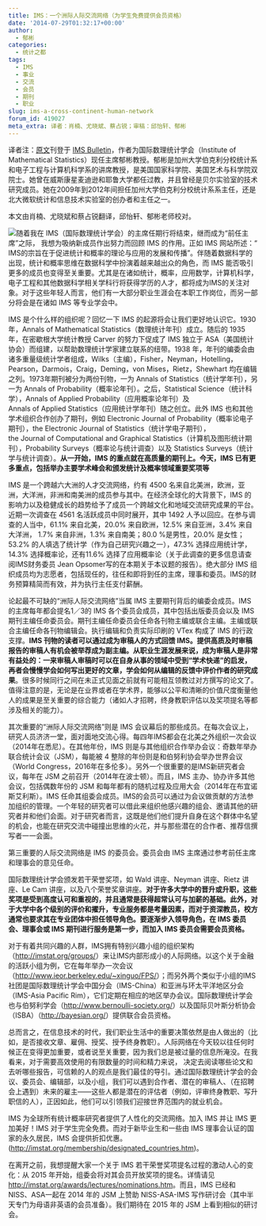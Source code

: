 ```yaml
---
title: IMS：一个洲际人际交流网络（为学生免费提供会员资格）
date: '2014-07-29T01:32:17+00:00'
author:
  - 郁彬
categories:
  - 统计之都
tags:
  - IMS
  - 事业
  - 交流
  - 会员
  - 期刊
  - 职业
slug: ims-a-cross-continent-human-network
forum_id: 419027
meta_extra: 译者：肖楠、尤晓斌、蔡占锐；审稿：邱怡轩、郁彬
---
```

译者注：[原文](http://bulletin.imstat.org/2014/07/ims-a-cross-continent-human-network-with-free-student-membership/)刊登于 [IMS Bulletin](http://bulletin.imstat.org/)，作者为国际数理统计学会（Institute of Mathematical Statistics）现任主席郁彬教授。郁彬是加州大学伯克利分校统计系和电子工程与计算机科学系的讲席教授，是美国国家科学院、美国艺术与科学院双院士。她曾在威斯康星麦迪逊和耶鲁大学都任过教，并且曾经是贝尔实验室的技术研究成员。她在2009年到2012年间担任加州大学伯克利分校统计系系主任，还是北大微软统计和信息技术实验室的创办者和主任之一。

本文由肖楠、尤晓斌和蔡占锐翻译，邱怡轩、郁彬老师校对。

![](http://bulletin.imstat.org/wp-content/uploads/Bin-Yu-2013.jpg)随着我在 IMS（国际数理统计学会）的主席任期行将结束，继而成为“前任主席”之际， 我想为吸纳新成员作出努力而回顾 IMS 的作用。正如 IMS 网站所述：“ IMS的宗旨在于促进统计和概率的理论与应用的发展和传播”。伴随着数据科学的出现，统计和概率思维在数据科学中扮演着越来越出众的角色，而 IMS 能否吸引更多的成员也变得至关重要。尤其是在诸如统计，概率，应用数学，计算机科学，电子工程和其他数据科学相关学科行将获得学历的人才，都将成为IMS的关注对象。对于这些年轻人而言，他们有一大部分职业生涯会在本职工作岗位，而另一部分将会是在诸如 IMS 等专业学会中。

IMS 是个什么样的组织呢？回忆一下 IMS 的起源将会让我们更好地认识它。1930 年，Annals of Mathematical Statistics（数理统计年刊）成立。随后的 1935 年，在密歇根大学统计教授 Carver 的努力下促成了 IMS 独立于 ASA（美国统计协会）而组建，以帮助数理统计学家建立联系的纽带。1938 年，年刊的编委会由诸多重量级统计学者组成，Wilks（主编），Fisher，Neyman，Hotelling，Pearson，Darmois，Craig，Deming，von Mises，Rietz，Shewhart 均在编辑之列。1973年期刊被分为两份刊物，一为 Annals of Statistics（统计学年刊），另一为 Annals of Probability（概率论年刊）。之后，Statistical Science（统计科学），Annals of Applied Probability（应用概率论年刊）及 Annals of Applied Statistics（应用统计学年刊）随之创立。此外 IMS 也和其他学术组织合作创办了期刊，例如 Electronic Journal of Probability（概率论电子期刊），the Electronic Journal of Statistics（统计学电子期刊），the Journal of Computational and Graphical Statistics（计算机及图形统计期刊），Probability Surveys（概率论与统计调查）以及 Statistics Surveys（统计学与统计调查）。**从一开始，IMS 的重点就在高质量的期刊上。今天，IMS 已有更多重点，包括举办主要学术峰会和颁发统计及概率领域重要奖项等**

IMS 是一个跨越六大洲的人才交流网络，约有 4500 名来自北美洲，欧洲，亚洲，大洋洲，非洲和南美洲的成员参与其中。在经济全球化的大背景下，IMS 的影响力以及稳健成长的趋势给予了成员一个跨越文化和地域交流研究成果的平台。近期一次调查在 4561 名活跃成员中同时展开，其中 1492 人予以回应。在参与调查的人当中，61.1% 来自北美，20.0% 来自欧洲，12.5% 来自亚洲，3.4% 来自大洋洲， 1.7% 来自非洲，1.3% 来自南美；80.0 %是男性，20.0% 是女性；53.2% 的人填选了统计学（作为自己研究兴趣之一），47.3% 选择应用统计学，14.3% 选择概率论，还有11.6% 选择了应用概率论（关于此调查的更多信息请查阅IMS财务委员 Jean Opsomer写的在本期关于本议题的报告）。绝大部分 IMS 组织成员均为志愿者，包括现任的，往任和即将到任的主席，理事和委员。IMS的财务预算精简而有效，并为执行主任支付薪酬。

论起最不可缺的“洲际人际交流网络”当属 IMS 主要期刊背后的编委会成员。IMS 的主席每年都会提名1／3的 IMS 各个委员会成员，其中包括出版委员会以及 IMS 期刊主编任命委员会。期刊主编任命委员会任命各刊物主编或联合主编。主编或联合主编任命各刊物编辑会。执行编辑和负责实际印刷的 VTex 构成了 IMS 的行政支撑。**IMS 刊物的读者可以通过成为审稿人的方式回馈 IMS。提供高质及时审稿报告的审稿人有机会被举荐成为副主编。从职业生涯发展来说，成为审稿人是非常有益处的：一来审稿人审稿时可以在自身从事的领域中受到“学术快递”的启发，再者会慢慢学会如何写出更好的文章，学会如何从编辑的反馈中评价作者的研究成果**。很多时候同行之间在未正式见面之前就有可能相互领教过对方撰写的论文了。值得注意的是，无论是在业界或者在学术界，能够以公平和清晰的价值尺度衡量他人的成果是至关重要的综合能力（诸如人才招聘，终身教职评估以及奖项提名等都涉及相关的能力）。

其次重要的“洲际人际交流网络”则是 IMS 会议幕后的那些成员。在每次会议上，研究人员济济一堂，面对面地交流心得。每四年IMS都会在北美之外组织一次会议（2014年在悉尼）。在其他年份，IMS 则是与其他组织合作举办会议：奇数年举办联合统计会议（JSM），每能被 4 整除的年份则是和伯努利协会举办世界会议（World Congress，2016年在多伦多）。另外一个很重要的是IMS新研究者会议，每年在 JSM 之前召开（2014年在波士顿）。而且，IMS 主办、协办许多其他会议，包括偶数年份的 JSM 和每年都有的随机过程及应用大会（2014年在布宜诺斯艾利斯）。IMS 任命其组委会成员。IMS的会员可以通过为会议做贡献的方法参加组织的管理。一个年轻的研究者可以借此来组织他感兴趣的组会、邀请其他的研究者并和他们会面。对于研究者而言，这既是他们他们提升自身在这个群体中名望的机会，也能在研究交流中碰撞出思维的火花，并与那些潜在的合作者、推荐信撰写者一一会面。

第三重要的人际交流网络是 IMS 的委员会。委员会由 IMS 主席通过参考前任主席和理事会的意见任命。

国际数理统计学会颁发若干荣誉奖项，如 Wald 讲座、Neyman 讲座、Rietz 讲座、Le Cam 讲座，以及八个荣誉奖章讲座。**对于许多大学中的晋升或升职，这些奖项是受到高度认可和重视的，并且通常是获得超常认可与加薪的基础。此外，对于大学中各个级别的评价和擢升，专业服务都是考量因素，而对于资深教员，校方通常也要求其在专业团体中担任领导角色。要逐渐步入领导角色，在 IMS 委员会、理事会或 IMS 期刊进行服务是第一步，而加入 IMS 委员会需要会员资格。**

对于有着共同兴趣的人群，IMS拥有特别兴趣小组的组织架构（<http://imstat.org/groups/>）来让IMS内部形成小的人际网络。以这个关于金融的活跃小组为例，它在每年举办一次会议（<http://www.ieor.berkeley.edu/~xinguo/FPS/>）；而另外两个类似于小组的IMS社团是国际数理统计学会中国分会（IMS-China）和亚洲与环太平洋地区分会（IMS-Asia Pacific Rim），它们定期在相应的地区举办会议。国际数理统计学会也与伯努利学会（<http://www.bernoulli-society.org/>）以及国际贝叶斯分析协会（ISBA）（<http://bayesian.org/>）提供联合会员资格。

总而言之，在信息技术的时代，我们职业生活中的重要决策依然是由人做出的（比如，是否接收文章、雇佣、授奖、授予终身教职）。人际网络在今天较以往任何时候正在变得更加重要，或者说至关重要，因为我们总是被过量的信息所淹没。在我看来，对于需要高效使用的有限数量的时间和精力来说， 决定去阅读哪些论文和去听哪些报告，可信赖的人的观点是我们最佳的导引。通过国际数理统计学会的会议、委员会、编辑部，以及小组，我们可以遇到合作者、潜在的审稿人、（在招聘会上遇到）未来的雇主——这些人都是潜在的评估者（例如，评审终身教职、写升职信的人），正因如此，他们可以引领我们迎接世界范围内的就业机会。

IMS 为全球所有统计概率研究者提供了人性化的交流网络。加入 IMS 并让 IMS 更加美好！IMS 对于学生完全免费。而对于新毕业生和一些由 IMS 理事会认证的国家的永久居民，IMS 会提供折扣优惠。(<http://imstat.org/membership/designated_countries.htm>)。

在离开之前，我想提醒大家一个关于 IMS 若干荣誉奖项提名过程的激动人心的变化：从 2015 年开始，组委会将对其会员开放奖项的提名。详情请见 <http://imstat.org/awards/lectures/nominations.htm>。而且，IMS 已经和 NISS、ASA一起在 2014 年的 JSM 上赞助 NISS-ASA-IMS 写作研讨会（其中半天专门为母语非英语的会员准备）。我们期待在 2015 年的 JSM 上看到相似的研讨会。
